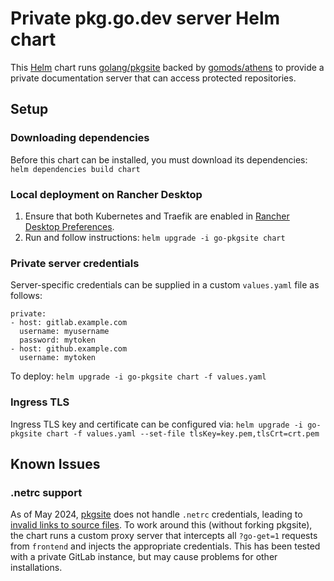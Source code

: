 # Private pkg.go.dev server Helm chart

This [Helm] chart runs [golang/pkgsite][pkgsite] backed by [gomods/athens][athens] to provide a private documentation server that can access protected repositories.

[helm]: https://helm.sh/
[pkgsite]: https://github.com/golang/pkgsite
[athens]: https://github.com/gomods/athens

## Setup

### Downloading dependencies

Before this chart can be installed, you must download its dependencies: `helm dependencies build chart`

### Local deployment on Rancher Desktop

1. Ensure that both Kubernetes and Traefik are enabled in [Rancher Desktop Preferences][prefs].
2. Run and follow instructions: `helm upgrade -i go-pkgsite chart`

[prefs]: https://docs.rancherdesktop.io/ui/preferences/kubernetes/

### Private server credentials

Server-specific credentials can be supplied in a custom `values.yaml` file as follows:

```
private:
- host: gitlab.example.com
  username: myusername
  password: mytoken
- host: github.example.com
  username: mytoken
```

To deploy: `helm upgrade -i go-pkgsite chart -f values.yaml`

### Ingress TLS

Ingress TLS key and certificate can be configured via: `helm upgrade -i go-pkgsite chart -f values.yaml --set-file tlsKey=key.pem,tlsCrt=crt.pem`

## Known Issues

### .netrc support

As of May 2024, [pkgsite] does not handle `.netrc` credentials, leading to [invalid links to source files][60299]. To work around this (without forking pkgsite), the chart runs a custom proxy server that intercepts all `?go-get=1` requests from `frontend` and injects the appropriate credentials. This has been tested with a private GitLab instance, but may cause problems for other installations.

[60299]: https://github.com/golang/go/issues/60299
